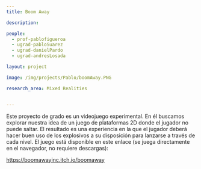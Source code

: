```yaml
---
title: Boom Away

description: 

people:
  - prof-pablofigueroa
  - ugrad-pabloSuarez
  - ugrad-danielPardo
  - ugrad-andresLosada

layout: project

image: /img/projects/Pablo/boomAway.PNG

research_area: Mixed Realities


---
```


Este proyecto de grado es un videojuego experimental. En él buscamos explorar nuestra idea de un juego de plataformas 2D donde el jugador no puede saltar. El resultado es una experiencia en la que el jugador deberá hacer buen uso de los explosivos a su disposición para lanzarse a través de cada nivel. El juego está disponible en este enlace (se juega directamente en el navegador, no requiere descargas):

<a href="https://boomawayinc.itch.io/boomaway">https://boomawayinc.itch.io/boomaway</a>